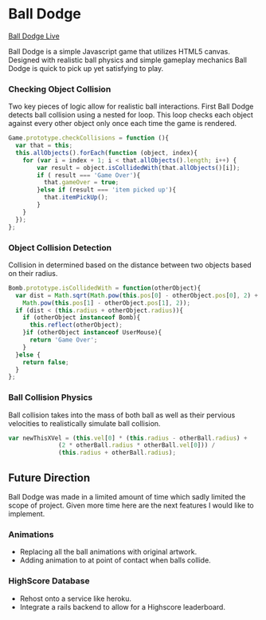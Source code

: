 # Ball Dodge
[Ball Dodge Live]("http://aharrisonwatt.github.io/JS_Dodge_game/")

Ball Dodge is a simple Javascript game that utilizes HTML5 canvas.  Designed with realistic ball physics and simple gameplay mechanics Ball Dodge is quick to pick up yet satisfying to play.

### Checking Object Collision
Two key pieces of logic allow for realistic ball interactions.  First Ball Dodge detects ball collision using a nested for loop.  This loop checks each object against every other object only once each time the game is rendered.

```javascript
Game.prototype.checkCollisions = function (){
  var that = this;
  this.allObjects().forEach(function (object, index){
    for (var i = index + 1; i < that.allObjects().length; i++) {
        var result = object.isCollidedWith(that.allObjects()[i]);
        if ( result === 'Game Over'){
          that.gameOver = true;
        }else if (result === 'item picked up'){
          that.itemPickUp();
        }
    }
  });
};
```

### Object Collision Detection
Collision in determined based on the distance between two objects based on their radius.  

```javascript
Bomb.prototype.isCollidedWith = function(otherObject){
  var dist = Math.sqrt(Math.pow(this.pos[0] - otherObject.pos[0], 2) +
    Math.pow(this.pos[1] - otherObject.pos[1], 2));
  if (dist < (this.radius + otherObject.radius)){
    if (otherObject instanceof Bomb){
      this.reflect(otherObject);
    }if (otherObject instanceof UserMouse){
      return 'Game Over';
    }
  }else {
    return false;
  }
};
```

### Ball Collision Physics
Ball collision takes into the mass of both ball as well as their pervious velocities to realistically simulate ball collision.   

```javascript
var newThisXVel = (this.vel[0] * (this.radius - otherBall.radius) +
              (2 * otherBall.radius * otherBall.vel[0])) /
              (this.radius + otherBall.radius);
```

## Future Direction
Ball Dodge was made in a limited amount of time which sadly limited the scope of project.  Given more time here are the next features I would like to implement.

### Animations
* Replacing all the ball animations with original artwork.
* Adding animation to at point of contact when balls collide.

### HighScore Database
* Rehost onto a service like heroku.
* Integrate a rails backend to allow for a Highscore leaderboard.
